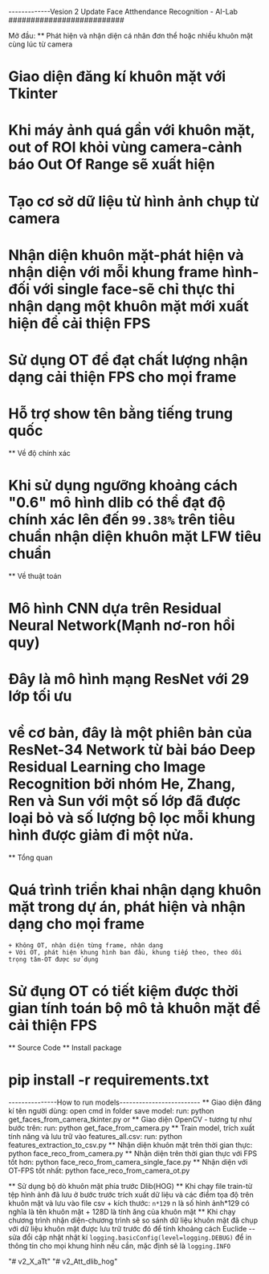 -------------Vesion 2 Update Face Atthendance Recognition - AI-Lab
##########################

Mở đầu:
** Phát hiện và nhận diện cá nhân đơn thể hoặc nhiều khuôn mặt cùng lúc từ camera
 # Giao diện đăng kí khuôn mặt với Tkinter
 # Khi máy ảnh quá gần với khuôn mặt, out of ROI khỏi vùng camera-cảnh báo Out Of Range sẽ xuất hiện
 # Tạo cơ sở dữ liệu từ hình ảnh chụp từ camera
 # Nhận diện khuôn mặt-phát hiện và nhận diện với mỗi khung frame hình-đối với single face-sẽ chỉ thực thi nhận dạng một khuôn mặt mới xuất hiện để cải thiện FPS
 # Sử dụng OT để đạt chất lượng nhận dạng cải thiện FPS cho mọi frame 
 # Hỗ trợ show tên bằng tiếng trung quốc

** Về độ chính xác
 # Khi sử dụng ngưỡng khoảng cách "0.6" mô hình dlib có thể đạt độ chính xác lên đến ``99.38%`` trên tiêu chuẩn nhận diện khuôn mặt LFW tiêu chuẩn

** Về thuật toán
 # Mô hình CNN dựa trên Residual Neural Network(Mạnh nơ-ron hồi quy)
 # Đây là mô hình mạng ResNet với 29 lớp tối ưu
 # về cơ bản, đây là một phiên bản của ResNet-34 Network từ bài báo Deep Residual Learning cho Image Recognition bởi nhóm He, Zhang, Ren và Sun với một số lớp đã được loại bỏ và số lượng bộ lọc mỗi khung hình được giảm đi một nửa.

** Tổng quan
 #  Quá trình triển khai nhận dạng khuôn mặt trong dự án, phát hiện và nhận dạng cho mọi frame
    + Không OT, nhận diện từng frame, nhận dạng
    + Với OT, phát hiện khung hình ban đầu, khung tiếp theo, theo dõi trọng tâm-OT được sử dụng
 # Sử đụng OT có tiết kiệm được thời gian tính toán bộ mô tả khuôn mặt để cải thiện FPS

** Source Code
** Install package
 # pip install -r requirements.txt
---------------How to run models-------------------------
** Giao diện đăng kí tên người dùng: open cmd in folder save model: run: python get_faces_from_camera_tkinter.py
or
** Giao diện OpenCV - tương tự như bước trên: run: python get_face_from_camera.py
** Train model, trích xuất tính năng và lưu trữ vào features_all.csv: run: python features_extraction_to_csv.py
** Nhận diện khuôn mặt trên thời gian thực: python face_reco_from_camera.py
** Nhận diện trên thời gian thực với FPS tốt hơn: python face_reco_from_camera_single_face.py
** Nhận diện với OT-FPS tốt nhất: python face_reco_from_camera_ot.py

** Sử dụng bộ dò khuôn mặt phía trước Dlib(HOG)
** Khi chạy file train-từ tệp hình ảnh đã lưu ở bước trước trích xuất dữ liệu và các điểm tọa độ trên khuôn mặt và lưu vào file csv
    + kích thước: ``n*129`` n là số hình ảnh*129 có nghĩa là tên khuôn mặt + 128D là tính ăng của khuôn mặt
** Khi chạy chương trình nhận diện-chương trình sẽ so sánh dữ liệu khuôn mặt đã chụp với dữ liệu khuôn mặt được lưu trữ trước đó để tính khoảng cách Euclide
-- sửa đổi cập nhật nhật kí ``logging.basicConfig(level=logging.DEBUG)`` để in thông tin cho mọi khung hình nếu cần, mặc định sẽ là ``logging.INFO``    

"# v2_X_aTt" 
"# v2_Att_dlib_hog" 

